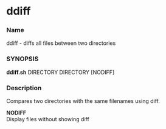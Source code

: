 # ddiff

### Name
  ddiff - diffs all files between two directories

### SYNOPSIS
  **ddiff.sh** DIRECTORY DIRECTORY [NODIFF]

### Description
  Compares two directories with the same filenames using diff.

**NODIFF**\
  Display files without showing diff
